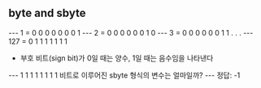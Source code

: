 ## byte and sbyte

--- 1 = 0 0 0 0 0 0 0 1
--- 2 = 0 0 0 0 0 0 1 0
--- 3 = 0 0 0 0 0 0 1 1
.
.
.
--- 127 = 0 1 1 1 1 1 1 1

- 부호 비트(sign bit)가 0일 때는 양수, 1일 때는 음수임을 나타낸다

--- 1 1 1 1 1 1 1 1 비트로 이루어진 sbyte 형식의 변수는 얼마일까?
--- 정답: -1 

